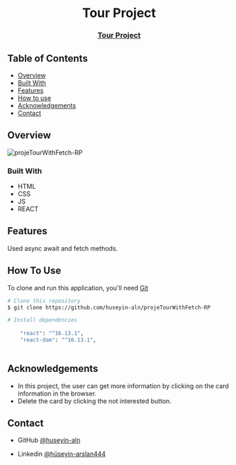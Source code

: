 <h1 align="center">Tour Project</h1>

<div align="center">
  <h3>
    <a href="https://projetourwithfetch-rp.netlify.app/">
      Tour Project
    </a>
  </h3>
</div>


<!-- TABLE OF CONTENTS -->

## Table of Contents

- [Overview](#overview)
- [Built With](#built-with)
- [Features](#features)
- [How to use](#how-to-use)
- [Acknowledgements](#acknowledgements)
- [Contact](#contact)

<!-- OVERVIEW -->

## Overview

![projeTourWithFetch-RP](https://user-images.githubusercontent.com/101873227/182030052-f6d9aad0-5732-4800-a19b-7c28fb41ceae.gif)

### Built With

- HTML
- CSS
- JS
- REACT

## Features

Used async await and fetch methods.

## How To Use

To clone and run this application, you'll need [Git](https://git-scm.com) 
```bash
# Clone this repository
$ git clone https://github.com/huseyin-aln/projeTourWithFetch-RP

# Install dependencies
  
    "react": "^16.13.1",
    "react-dom": "^16.13.1",
    
```

## Acknowledgements
- In this project, the user can get more information by clicking on the card information in the browser. 
- Delete the card by clicking the not interested button. 

## Contact

- GitHub [@huseyin-aln](https://{github.com/huseyin-aln})

- Linkedin [@hüseyin-arslan444](https://{linkedin.com/hüseyin-arslan444})
